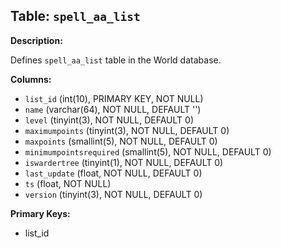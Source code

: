 ## Table: `spell_aa_list`

**Description:**

Defines `spell_aa_list` table in the World database.

**Columns:**
- `list_id` (int(10), PRIMARY KEY, NOT NULL)
- `name` (varchar(64), NOT NULL, DEFAULT '')
- `level` (tinyint(3), NOT NULL, DEFAULT 0)
- `maximumpoints` (tinyint(3), NOT NULL, DEFAULT 0)
- `maxpoints` (smallint(5), NOT NULL, DEFAULT 0)
- `minimumpointsrequired` (smallint(5), NOT NULL, DEFAULT 0)
- `iswardertree` (tinyint(1), NOT NULL, DEFAULT 0)
- `last_update` (float, NOT NULL, DEFAULT 0)
- `ts` (float, NOT NULL)
- `version` (tinyint(3), NOT NULL, DEFAULT 0)

**Primary Keys:**
- list_id